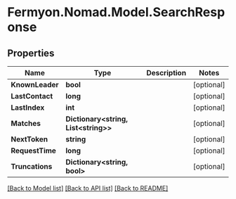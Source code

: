 # Fermyon.Nomad.Model.SearchResponse

## Properties

Name | Type | Description | Notes
------------ | ------------- | ------------- | -------------
**KnownLeader** | **bool** |  | [optional] 
**LastContact** | **long** |  | [optional] 
**LastIndex** | **int** |  | [optional] 
**Matches** | **Dictionary&lt;string, List&lt;string&gt;&gt;** |  | [optional] 
**NextToken** | **string** |  | [optional] 
**RequestTime** | **long** |  | [optional] 
**Truncations** | **Dictionary&lt;string, bool&gt;** |  | [optional] 

[[Back to Model list]](../README.md#documentation-for-models) [[Back to API list]](../README.md#documentation-for-api-endpoints) [[Back to README]](../README.md)

